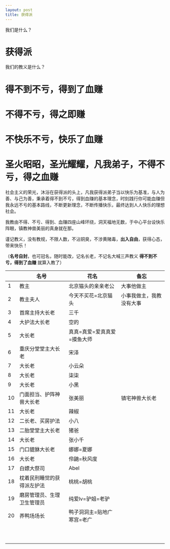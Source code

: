 ```yaml
---
layout: post
title: 获得派
---
```


我们是什么？

# 获得派

我们的教义是什么？

# 得不到不亏，得到了血赚

# 不得不亏，得之即赚

# 不快乐不亏，快乐了血赚

# 圣火昭昭，圣光耀耀，凡我弟子，不得不亏，得之血赚

社会主义的荣光，沐浴在获得派的头上，凡我获得派弟子当以快乐为基准，与人为善、与己为善，秉承着得不到不亏，得到血赚的基本理念，时刻践行你可能血赚但我永远不亏的基本路线，不断更新理念，不断传播快乐，最终达到人人快乐的理想社会。

我教由不得、不亏、得到、血赚四座山峰环绕，洞天福地无数，于中心平台设快乐阵眼，镇教神兽美丽的真身就在那。



谨记教义，没有教规，不限人数，不沾铜臭，不涉黄赌毒，**出入自由**，获得心态，带来快乐！

（**名号自封**，也可冠名，随时能改，记名长老，不记名大喊三声教义  **得不到不亏，得到了血赚**  就算入教了）





|      | 名号                       | 花名                        | 备忘                     |
| ---- | -------------------------- | --------------------------- | ------------------------ |
| 1    | 教主                       | 北京猫头的亲亲老公          | 大事他做主               |
| 2    | 教主夫人                   | 今天不买花=北京猫头         | 小事我做主，我教没有大事 |
| 3    | 首席主持大长老             | 三千                        |                          |
| 4    | 大护法大长老               | 空的                        |                          |
| 5    | 大长老                     | 真真=真爱=爱真真爱=摸鱼大师 |                          |
| 6    | 重庆分堂堂主大长老         | 宋泽                        |                          |
| 7    | 大长老                     | 小云朵                      |                          |
| 8    | 大长老                     | 柒柒                        |                          |
| 9    | 大长老                     | 小黑                        |                          |
| 10   | 门面担当、护阵神兽大长老   | 张美丽                      | 镇宅神兽大长老           |
| 11   | 大长老                     | 辣椒                        |                          |
| 12   | 二长老、买房护法           | 小八                        |                          |
| 13   | 二胎堂堂主大长老           | 猪爸                        |                          |
| 14   | 大长老                     | 张小千                      |                          |
| 15   | 门口貔貅大长老             | 娜娜=夏娜                   |                          |
| 16   | 大长老                     | 伶鼬=秋风度                 |                          |
| 17   | 白嫖大祭司                 | Abel                        |                          |
| 18   | 枕着民刑睡觉的获得派左护法 | 桃桃=胡桃                   |                          |
| 19   | 磨房管理员、生理卫生管理员 | 纯爱lv=驴姐=老驴            |                          |
| 20   | 养鸭场场长                 | 鸭子洞洞主=贴地广寒宫=老广  |                          |
|      |                            |                             |                          |
|      |                            |                             |                          |
|      |                            |                             |                          |
|      |                            |                             |                          |
|      |                            |                             |                          |
|      |                            |                             |                          |
|      |                            |                             |                          |
|      |                            |                             |                          |
|      |                            |                             |                          |
|      |                            |                             |                          |





